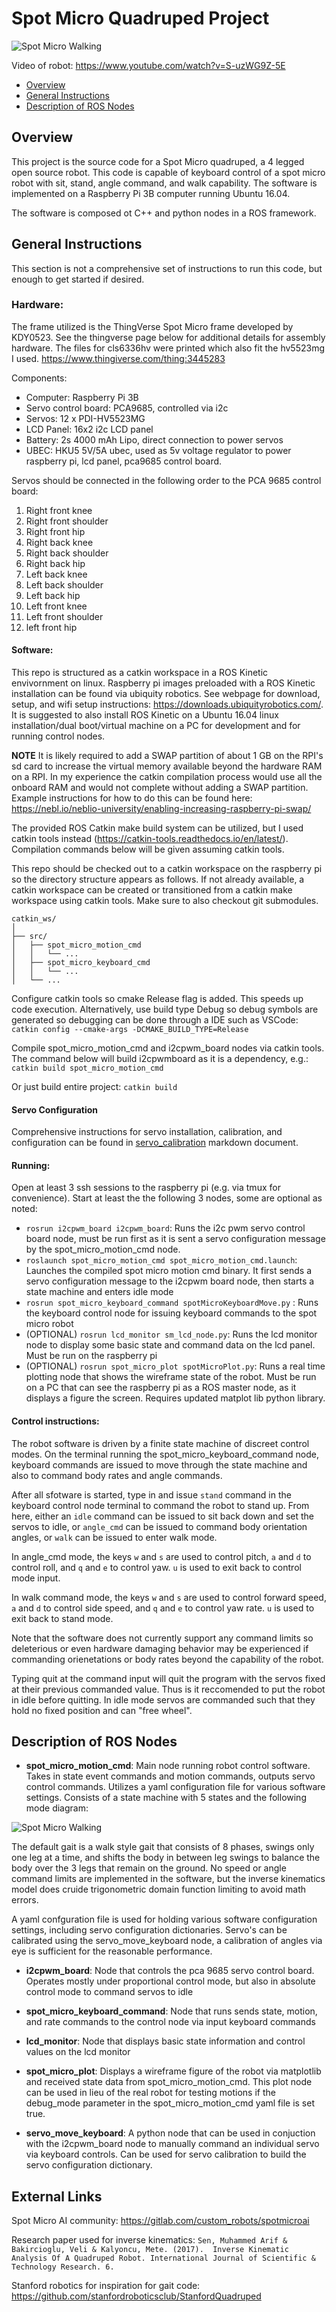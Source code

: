 # Spot Micro Quadruped Project

![Spot Micro Walking](assets/spot_micro_walking.gif)

Video of robot: https://www.youtube.com/watch?v=S-uzWG9Z-5E

* [Overview](#Overview)
* [General Instructions](#general-instructions)
* [Description of ROS Nodes](#description-of-ros-nodes)

## Overview
This project is the source code for a Spot Micro quadruped, a 4 legged open source robot. This code is capable of keyboard control of a spot micro robot with sit, stand, angle command, and walk capability. The software is implemented on a Raspberry Pi 3B computer running Ubuntu 16.04.

The software is composed ot C++ and python nodes in a ROS framework.

## General Instructions
This section is not a comprehensive set of instructions to run this code, but enough to get started if desired.

### Hardware:
The frame utilized is the ThingVerse Spot Micro frame developed by KDY0523. See  the thingverse page below for additional details for assembly hardware. The files for cls6336hv were printed which also fit the hv5523mg I used.
https://www.thingiverse.com/thing:3445283

Components:
* Computer: Raspberry Pi 3B 
* Servo control board: PCA9685, controlled via i2c
* Servos: 12 x PDI-HV5523MG
* LCD Panel: 16x2 i2c LCD panel
* Battery: 2s 4000 mAh Lipo, direct connection to power servos
* UBEC: HKU5 5V/5A ubec, used as 5v voltage regulator to power raspberry pi, lcd panel, pca9685 control board.

Servos should be connected in the following order to the PCA 9685 control board:
1. Right front knee
2. Right front shoulder
3. Right front hip
4. Right back knee
5. Right back shoulder
6. Right back hip
7. Left back knee
8. Left back shoulder
9. Left back hip
10. Left front knee
11. Left front shoulder
12. left front hip

#### Software:
This repo is structured as a catkin workspace in a ROS Kinetic envivornment on linux. Raspberry pi images preloaded with a ROS Kinetic installation can be found via ubiquity robotics. See webpage for download, setup, and wifi setup instructions: https://downloads.ubiquityrobotics.com/. It is suggested to also install ROS Kinetic on a Ubuntu 16.04 linux installation/dual boot/virtual machine on a PC for development and for running control nodes.

**NOTE** It is likely required to add a SWAP partition of about 1 GB on the RPI's sd card to increase the virtual memory available beyond the hardware RAM on a RPI. In my experience the catkin compilation process would use all the onboard RAM and would not complete without adding a SWAP partition. Example instructions for how to do this can be found here: https://nebl.io/neblio-university/enabling-increasing-raspberry-pi-swap/ 

The provided ROS Catkin make build system can be utilized, but I used catkin tools instead (https://catkin-tools.readthedocs.io/en/latest/). Compilation commands below will be given assuming catkin tools.

This repo should be checked out to a catkin workspace on the raspberry pi so the directory structure appears as follows. If not already available, a catkin workspace can be created or transitioned from a catkin make workspace using catkin tools. Make sure to also checkout git submodules.

```
catkin_ws/
│
├── src/
│   ├── spot_micro_motion_cmd
│   │   └── ...
│   ├── spot_micro_keyboard_cmd
│   │   └── ...  
│   └── ...
```

Configure catkin tools so cmake Release flag is added. This speeds up code execution. Alternatively, use build type Debug so debug symbols are generated so debugging can be done through a IDE such as VSCode:
    `catkin config --cmake-args -DCMAKE_BUILD_TYPE=Release`

Compile spot_micro_motion_cmd and i2cpwm_board nodes via catkin tools. The command below will build i2cpwmboard as it is a dependency, e.g.: 
`catkin build spot_micro_motion_cmd` 

Or just build entire project:
`catkin build`

#### Servo Configuration

Comprehensive instructions for servo installation, calibration, and configuration can be found in [servo_calibration](servo_calibration.md) markdown document.

#### Running:
Open at least 3 ssh sessions to the raspberry pi (e.g. via tmux for convenience). Start at least the the following 3 nodes, some are optional as noted:
* `rosrun i2cpwm_board i2cpwm_board`: Runs the i2c pwm servo control board node, must be run first as it is sent a servo configuration message by the spot_micro_motion_cmd node.
* `roslaunch spot_micro_motion_cmd spot_micro_motion_cmd.launch`: Launches the compiled spot micro motion cmd binary. It first sends a servo configuration message to the i2cpwm board node, then starts a state machine and enters idle mode
* `rosrun spot_micro_keyboard_command spotMicroKeyboardMove.py` : Runs the keyboard control node for issuing keyboard commands to the spot micro robot
* (OPTIONAL) `rosrun lcd_monitor sm_lcd_node.py`: Runs the lcd monitor node to display some basic state and command data on the lcd panel. Must be run on the raspberry pi
* (OPTIONAL) `rosrun spot_micro_plot spotMicroPlot.py`: Runs a real time plotting node that shows the wireframe state of the robot. Must be run on a PC that can see the raspberry pi as a ROS master node, as it displays a figure the screen. Requires updated matplot lib python library.


#### Control instructions:
The robot software is driven by a finite state machine of discreet control modes. On the terminal running the spot_micro_keyboard_command node, keyboard commands are issued to move through the state machine and also to command body rates and angle commands.

After all sfotware is started, type in and issue `stand` command in the keyboard control node terminal to command the robot to stand up. From here, either an `idle` command can be issued to sit back down and set the servos to idle, or `angle_cmd` can be issued to command body orientation angles, or `walk` can be issued to enter walk mode.

In angle_cmd mode, the keys `w` and `s` are used to control pitch, `a` and `d` to control roll, and `q` and `e` to control yaw. `u` is used to exit back to control mode input.

In walk command mode, the keys `w` and `s` are used to control forward speed, `a` and `d` to control side speed, and `q` and `e` to control yaw rate. `u` is used to exit back to stand mode.

Note that the software does not currently support any command limits so deleterious or even hardware damaging behavior may be experienced if commanding orienetations or body rates beyond the capability of the robot.

Typing quit at the command input will quit the program with the servos fixed at their previous commanded value. Thus is it reccomended to put the robot in idle before quitting. In idle mode servos are commanded such that they hold no fixed position and can "free wheel".

## Description of ROS Nodes
* **spot_micro_motion_cmd**: Main node running robot control software. Takes in state event commands and motion commands, outputs servo control commands. Utilizes a yaml configuration file for various software settings. Consists of a state machine with 5 states and the following mode diagram: 

![Spot Micro Walking](assets/state_machine.png)

The default gait is a walk style gait that consists of 8 phases, swings only one leg at a time, and shifts the body in between leg swings to balance the body over the 3 legs that remain on the ground. No speed or angle command limits are implemented in the software, but the inverse kinematics model does cruide trigonometric domain function limiting to avoid math errors.

A yaml confguration file is used for holding various software configuration settings, including servo configuration dictionaries. Servo's can be calibrated using the servo_move_keyboard node, a calibration of angles via eye is sufficient for the reasonable performance.

* **i2cpwm_board**: Node that controls the pca 9685 servo control board. Operates mostly under proportional control mode, but also in absolute control mode to command servos to idle

* **spot_micro_keyboard_command**: Node that runs sends state, motion, and rate commands to the control node via input keyboard commands

* **lcd_monitor**: Node that displays basic state information and control values on the lcd monitor

* **spot_micro_plot**: Displays a wireframe figure of the robot via matplotlib and received state data from spot_micro_motion_cmd. This plot node can be used in lieu of the real robot for testing motions if the debug_mode parameter in the spot_micro_motion_cmd yaml file is set true.

* **servo_move_keyboard**: A python node that can be used in conjuction with the i2cpwm_board node to manually command an individual servo via keyboard controls. Can be used for servo calibration to build the servo configuration dictionary.


## External Links
Spot Micro AI community: https://gitlab.com/custom_robots/spotmicroai

Research paper used for inverse kinematics: 
`Sen, Muhammed Arif & Bakircioglu, Veli & Kalyoncu, Mete. (2017). 
Inverse Kinematic Analysis Of A Quadruped Robot.
International Journal of Scientific & Technology Research. 6.`

Stanford robotics for inspiration for gait code: https://github.com/stanfordroboticsclub/StanfordQuadruped


